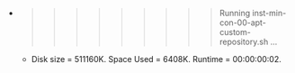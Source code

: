 * >>>>>>>>> Running inst-min-con-00-apt-custom-repository.sh ...
  * Disk size = 511160K. Space Used = 6408K. Runtime = 00:00:00:02.
